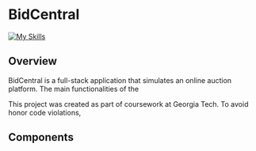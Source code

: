 # BidCentral 

[![My Skills](https://skillicons.dev/icons?i=py,js,html,css,docker)](https://skillicons.dev)

## Overview

BidCentral is a full-stack application that simulates an online auction platform. The main functionalities of the 

This project was created as part of coursework at Georgia Tech. To avoid honor code violations, 

## Components
